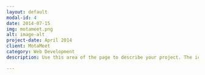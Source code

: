 ```yaml
---
layout: default
modal-id: 4
date: 2014-07-15
img: motameet.png
alt: image-alt
project-date: April 2014
client: MotaMeet
category: Web Development
description: Use this area of the page to describe your project. The icon above is part of a free icon set by <a href="https://sellfy.com/p/8Q9P/jV3VZ/">Flat Icons</a>. On their website, you can download their free set with 16 icons, or you can purchase the entire set with 146 icons for only $12!

---
```

